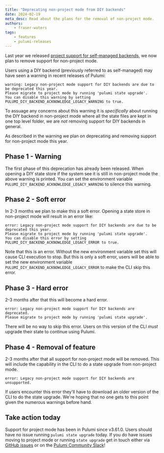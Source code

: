 ```yaml
---
title: "Deprecating non-project mode from DIY backends"
date: 2024-02-19
meta_desc: Read about the plans for the removal of non-project mode.
authors:
    - fraser-waters
tags:
    - features
    - pulumi-releases
---
```


Last year we released [project support for self-managed backends](/blog/project-scoped-stacks-in-self-managed-backend/), we now plan to remove support for non-project mode.

<!--more-->

Users using a DIY backend (previously referred to as self-managed) may have seen a warning in recent releases of Pulumi:

```
warning: Legacy non-project mode support for DIY backends are due to be deprecated this year.
Please migrate to project mode by running 'pulumi state upgrade'.
You can disable this warning by setting PULUMI_DIY_BACKEND_ACKNOWLEDGE_LEGACY_WARNING to true.
```

To assuage any concerns about this warning it is _specifically_ about running the DIY backend in non-project mode where all the state files are kept in one top level folder, we are _not_ removing support for DIY backends in general.

As described in the warning we plan on deprecating and removing support for non-project mode this year.

## Phase 1 - Warning

The first phase of this deprecation has already been released. When opening a DIY state store if the system see it is still in non-project mode the above warning is printed. You can set the environment variable `PULUMI_DIY_BACKEND_ACKNOWLEDGE_LEGACY_WARNING` to silence this warning.

## Phase 2 - Soft error

In 2-3 months we plan to make this a soft error. Opening a state store in non-project mode will result in an error like:

```
error: Legacy non-project mode support for DIY backends are due to be deprecated this year.
Please migrate to project mode by running 'pulumi state upgrade'.
You can disable this error by setting PULUMI_DIY_BACKEND_ACKNOWLEDGE_LEGACY_ERROR to true.
```

Note that this is an error. Without the new environment variable set this will cause CLI execution to stop. But this is only a soft error, users will be able to set the new environment variable `PULUMI_DIY_BACKEND_ACKNOWLEDGE_LEGACY_ERROR` to make the CLI skip this error.

## Phase 3 - Hard error

2-3 months after that this will become a hard error.

```
error: Legacy non-project mode support for DIY backends are deprecated.
Please migrate to project mode by running 'pulumi state upgrade'.
```

There will be no way to skip this error. Users on this version of the CLI _must_ upgrade their state to continue using Pulumi.

## Phase 4 - Removal of feature

2-3 months after that all support for non-project mode will be removed. This will include the capability in the CLI to do a state upgrade from non-project mode.

```
error: Legacy non-project mode support for DIY backends are unsupported.
```

If users encounter this error they'll have to download an older version of the CLI to do the state upgrade. We're hoping that no one gets to this point given the numerous warnings before hand.

## Take action today

Support for project mode has been in Pulumi since v3.61.0. Users should have no issue running `pulumi state upgrade` today. If you do have issues moving to project mode or running `state upgrade` get in touch either via [GitHub issues](https://github.com/pulumi/pulumi/issues) or on the [Pulumi Community Slack](https://slack.pulumi.com/)!
